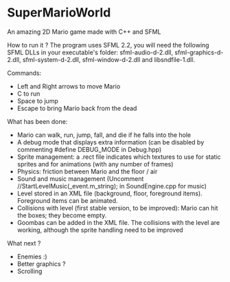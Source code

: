 # SuperMarioWorld
An amazing 2D Mario game made with C++ and SFML

How to run it ?
The program uses SFML 2.2, you will need the following SFML DLLs in your executable's folder: sfml-audio-d-2.dll, sfml-graphics-d-2.dll, sfml-system-d-2.dll, sfml-window-d-2.dll and libsndfile-1.dll.

Commands:
- Left and Right arrows to move Mario
- C to run
- Space to jump
- Escape to bring Mario back from the dead

What has been done:
- Mario can walk, run, jump, fall, and die if he falls into the hole
- A debug mode that displays extra information (can be disabled by commenting #define DEBUG_MODE in Debug.hpp)
- Sprite management: a .rect file indicates which textures to use for static sprites and for animations (with any number of frames)
- Physics: friction between Mario and the floor / air
- Sound and music management (Uncomment //StartLevelMusic(_event.m_string); in SoundEngine.cpp for music)
- Level stored in an XML file (background, floor, foreground items). Foreground items can be animated.
- Collisions with level (first stable version, to be improved): Mario can hit the boxes; they become empty.
- Goombas can be added in the XML file. The collisions with the level are working, although the sprite handling need to be improved

What next ?
- Enemies :) 
- Better graphics ?
- Scrolling